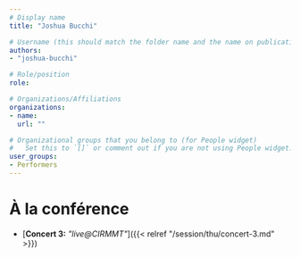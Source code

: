 ```yaml
---
# Display name
title: "Joshua Bucchi"

# Username (this should match the folder name and the name on publications)
authors:
- "joshua-bucchi"

# Role/position
role:

# Organizations/Affiliations
organizations:
- name: 
  url: ""

# Organizational groups that you belong to (for People widget)
#   Set this to `[]` or comment out if you are not using People widget.
user_groups:
- Performers
---
```


<!-- # À propos

Elit exercitation eu occaecat velit ad. -->

# À la conférence

- [**Concert 3:** *"live@CIRMMT"*]({{< relref "/session/thu/concert-3.md" >}})